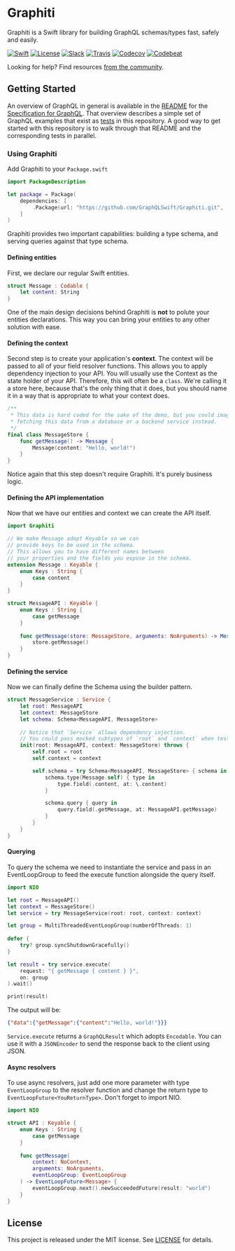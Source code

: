 # Graphiti 

Graphiti is a Swift library for building GraphQL schemas/types fast, safely and easily.

[![Swift][swift-badge]][swift-url]
[![License][mit-badge]][mit-url]
[![Slack][slack-badge]][slack-url]
[![Travis][travis-badge]][travis-url]
[![Codecov][codecov-badge]][codecov-url]
[![Codebeat][codebeat-badge]][codebeat-url]

Looking for help? Find resources [from the community](http://graphql.org/community/).


## Getting Started

An overview of GraphQL in general is available in the
[README](https://github.com/facebook/graphql/blob/master/README.md) for the
[Specification for GraphQL](https://github.com/facebook/graphql). That overview
describes a simple set of GraphQL examples that exist as [tests](Tests/GraphitiTests/StarWarsTests/)
in this repository. A good way to get started with this repository is to walk
through that README and the corresponding tests in parallel.

### Using Graphiti

Add Graphiti to your `Package.swift`

```swift
import PackageDescription

let package = Package(
    dependencies: [
        .Package(url: "https://github.com/GraphQLSwift/Graphiti.git", .upToNextMinor(from: "0.12.0")),
    ]
)
```

Graphiti provides two important capabilities: building a type schema, and
serving queries against that type schema.

#### Defining entities

First, we declare our regular Swift entities.

```swift
struct Message : Codable {
    let content: String
}
```

One of the main design decisions behind Graphiti is **not** to polute your entities declarations. This way you can bring your entities to any other solution with ease.

#### Defining the context

Second step is to create your application's **context**. The context will be passed to all of your field resolver functions. This allows you to apply dependency injection to your API. You will usually use the Context as the state holder of your API. Therefore, this will often be a `class`. We're calling it a store here, because that's the only thing that it does, but you should name it in a way that is appropriate to what your context does.

```swift
/**
 * This data is hard coded for the sake of the demo, but you could imagine
 * fetching this data from a database or a backend service instead.
 */
final class MessageStore {
    func getMessage() -> Message {
        Message(content: "Hello, world!")
    }
}
```

Notice again that this step doesn't require Graphiti. It's purely business logic.

#### Defining the API implementation

Now that we have our entities and context we can create the API itself.

```swift
import Graphiti

// We make Message adopt Keyable so we can 
// provide keys to be used in the schema.
// This allows you to have different names between 
// your properties and the fields you expose in the schema.
extension Message : Keyable {
    enum Keys : String {
        case content
    }
}

struct MessageAPI : Keyable {
    enum Keys : String {
        case getMessage
    }
    
    func getMessage(store: MessageStore, arguments: NoArguments) -> Message {
        store.getMessage()
    }
}
```

#### Defining the service

Now we can finally define the Schema using the builder pattern.

```swift
struct MessageService : Service {
    let root: MessageAPI
    let context: MessageStore
    let schema: Schema<MessageAPI, MessageStore>
    
    // Notice that `Service` allows dependency injection.
    // You could pass mocked subtypes of `root` and `context` when testing, for example.
    init(root: MessageAPI, context: MessageStore) throws {
        self.root = root
        self.context = context

        self.schema = try Schema<MessageAPI, MessageStore> { schema in
            schema.type(Message.self) { type in
                type.field(.content, at: \.content)
            }

            schema.query { query in
                query.field(.getMessage, at: MessageAPI.getMessage)
            }
        }
    }
}
```

#### Querying

To query the schema we need to instantiate the service and pass in an EventLoopGroup to feed the execute function alongside the query itself.

```swift
import NIO

let root = MessageAPI()
let context = MessageStore()
let service = try MessageService(root: root, context: context)

let group = MultiThreadedEventLoopGroup(numberOfThreads: 1)
        
defer {
    try? group.syncShutdownGracefully()
}

let result = try service.execute(
    request: "{ getMessage { content } }",
    on: group
).wait()

print(result)
```

The output will be:

```json
{"data":{"getMessage":{"content":"Hello, world!"}}}
```

`Service.execute` returns a `GraphQLResult` which adopts `Encodable`. You can use it with a `JSONEncoder` to send the response back to the client using JSON.

#### Async resolvers

To use async resolvers, just add one more parameter with type `EventLoopGroup` to the resolver function and change the return type to `EventLoopFuture<YouReturnType>`. Don't forget to import NIO.

```swift
import NIO

struct API : Keyable {
    enum Keys : String {
        case getMessage
    }
    
    func getMessage(
    	context: NoContext,
    	arguments: NoArguments,
    	eventLoopGroup: EventLoopGroup
    ) -> EventLoopFuture<Message> {
        eventLoopGroup.next().newSucceededFuture(result: "world")
    }
}
```

## License

This project is released under the MIT license. See [LICENSE](LICENSE) for details.

[swift-badge]: https://img.shields.io/badge/Swift-5.1-orange.svg?style=flat
[swift-url]: https://swift.org
[mit-badge]: https://img.shields.io/badge/License-MIT-blue.svg?style=flat
[mit-url]: https://tldrlegal.com/license/mit-license
[slack-image]: http://s13.postimg.org/ybwy92ktf/Slack.png
[slack-badge]: https://zewo-slackin.herokuapp.com/badge.svg
[slack-url]: http://slack.zewo.io
[travis-badge]: https://travis-ci.org/GraphQLSwift/Graphiti.svg?branch=master
[travis-url]: https://travis-ci.org/GraphQLSwift/Graphiti
[codecov-badge]: https://codecov.io/gh/GraphQLSwift/Graphiti/branch/master/graph/badge.svg
[codecov-url]: https://codecov.io/gh/GraphQLSwift/Graphiti
[codebeat-badge]: https://codebeat.co/badges/df113480-6e62-43e0-8c9d-4571c4307e19
[codebeat-url]: https://codebeat.co/projects/github-com-graphqlswift-graphiti
